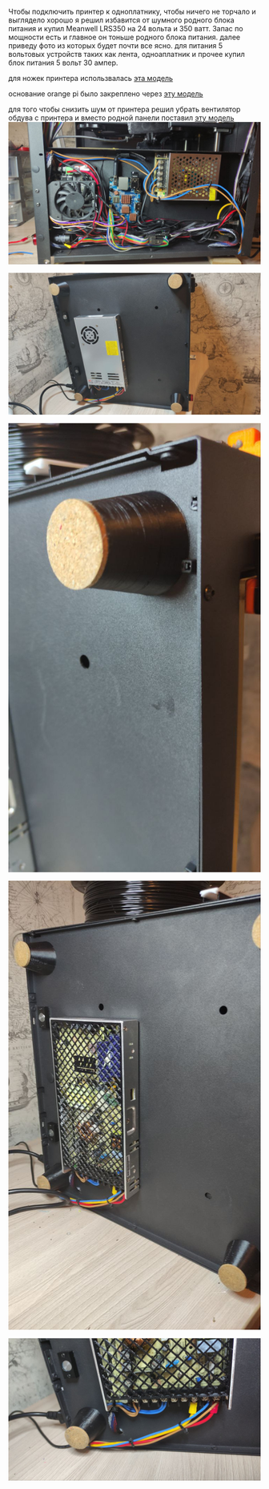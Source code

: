 Чтобы подключить принтер к одноплатнику, чтобы ничего не торчало и выглядело хорошо я решил избавится от шумного родного блока питания и купил 
Meanwell LRS350 на 24 вольта и 350 ватт. Запас по мощности есть и главное он тоньше родного блока питания. 
далее приведу фото из которых будет почти все ясно. для питания 5 вольтовых устройств таких как лента, одноаплатник и прочее купил блок питания 5 вольт 30 ампер.

для ножек принтера использвалась [эта модель](stand.stl)

основание orange pi было закреплено через [эту модель](case-bottom.stl)

для того чтобы снизить шум от принтера решил убрать вентилятор обдува с принтера и вместо родной панели поставил [эту модель](Mean_Well_PSU_cover_-_fanless.stl) 
![1](1.jpg)

![2](2.jpg)

![5](5.jpg)

![3](3.jpg)

![4](4.jpg)
